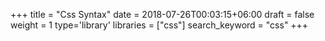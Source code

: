 +++
title = "Css Syntax"
date = 2018-07-26T00:03:15+06:00
draft = false
weight = 1
type='library'
libraries = ["css"]
search_keyword = "css"
+++

